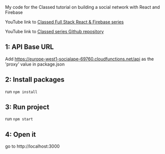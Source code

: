 My code for the Classed tutorial on building a social network with React and Firebase

YouTube link to [Classed Full Stack React & Firebase series](https://www.youtube.com/watch?v=RkBfu-W7tt0&list=PLMhAeHCz8S38ryyeMiBPPUnFAiWnoPvWP)

YouTube link to [Classed series Github repository](https://github.com/hidjou/classsed-react-firebase-client)

## 1: API Base URL

Add https://europe-west1-socialape-69760.cloudfunctions.net/api as the 'proxy' value in package.json

## 2: Install packages

run `npm install`

## 3: Run project

run `npm start`

## 4: Open it

go to http://localhost:3000
